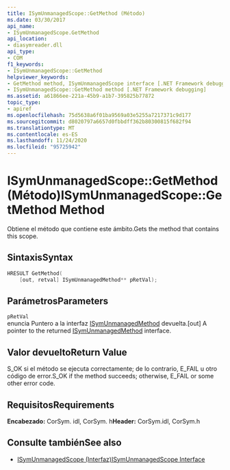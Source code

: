 ```yaml
---
title: ISymUnmanagedScope::GetMethod (Método)
ms.date: 03/30/2017
api_name:
- ISymUnmanagedScope.GetMethod
api_location:
- diasymreader.dll
api_type:
- COM
f1_keywords:
- ISymUnmanagedScope::GetMethod
helpviewer_keywords:
- GetMethod method, ISymUnmanagedScope interface [.NET Framework debugging]
- ISymUnmanagedScope::GetMethod method [.NET Framework debugging]
ms.assetid: a61866ee-221a-45b9-a1b7-395825b77872
topic_type:
- apiref
ms.openlocfilehash: 75d5638a6f01ba9569a03e5255a7217371c9d177
ms.sourcegitcommit: d8020797a6657d0fbbdff362b80300815f682f94
ms.translationtype: MT
ms.contentlocale: es-ES
ms.lasthandoff: 11/24/2020
ms.locfileid: "95725942"
---
```

# <a name="isymunmanagedscopegetmethod-method"></a><span data-ttu-id="6d144-102">ISymUnmanagedScope::GetMethod (Método)</span><span class="sxs-lookup"><span data-stu-id="6d144-102">ISymUnmanagedScope::GetMethod Method</span></span>

<span data-ttu-id="6d144-103">Obtiene el método que contiene este ámbito.</span><span class="sxs-lookup"><span data-stu-id="6d144-103">Gets the method that contains this scope.</span></span>  
  
## <a name="syntax"></a><span data-ttu-id="6d144-104">Sintaxis</span><span class="sxs-lookup"><span data-stu-id="6d144-104">Syntax</span></span>  
  
```cpp  
HRESULT GetMethod(  
    [out, retval] ISymUnmanagedMethod** pRetVal);  
```  
  
## <a name="parameters"></a><span data-ttu-id="6d144-105">Parámetros</span><span class="sxs-lookup"><span data-stu-id="6d144-105">Parameters</span></span>  

 `pRetVal`  
 <span data-ttu-id="6d144-106">enuncia Puntero a la interfaz [ISymUnmanagedMethod](isymunmanagedmethod-interface.md) devuelta.</span><span class="sxs-lookup"><span data-stu-id="6d144-106">[out] A pointer to the returned [ISymUnmanagedMethod](isymunmanagedmethod-interface.md) interface.</span></span>  
  
## <a name="return-value"></a><span data-ttu-id="6d144-107">Valor devuelto</span><span class="sxs-lookup"><span data-stu-id="6d144-107">Return Value</span></span>  

 <span data-ttu-id="6d144-108">S_OK si el método se ejecuta correctamente; de lo contrario, E_FAIL u otro código de error.</span><span class="sxs-lookup"><span data-stu-id="6d144-108">S_OK if the method succeeds; otherwise, E_FAIL or some other error code.</span></span>  
  
## <a name="requirements"></a><span data-ttu-id="6d144-109">Requisitos</span><span class="sxs-lookup"><span data-stu-id="6d144-109">Requirements</span></span>  

 <span data-ttu-id="6d144-110">**Encabezado:** CorSym. idl, CorSym. h</span><span class="sxs-lookup"><span data-stu-id="6d144-110">**Header:** CorSym.idl, CorSym.h</span></span>  
  
## <a name="see-also"></a><span data-ttu-id="6d144-111">Consulte también</span><span class="sxs-lookup"><span data-stu-id="6d144-111">See also</span></span>

- [<span data-ttu-id="6d144-112">ISymUnmanagedScope (Interfaz)</span><span class="sxs-lookup"><span data-stu-id="6d144-112">ISymUnmanagedScope Interface</span></span>](isymunmanagedscope-interface.md)
